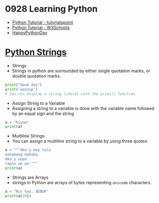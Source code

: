 # 0928 Learning Python
- [Python Tutorial - tutorialspoint](https://www.tutorialspoint.com/python/index.htm)
- [Python Tutorial - W3Schools](https://www.w3schools.com/python/)
- [HappyPythonDay](https://github.com/MyFirstSecurity2020/HappyPythonDay)

# [Python Strings](https://www.w3schools.com/python/python_strings.asp)

- Strings
- Strings in python are surrounded by either single quotation marks, or double quotation marks.
``` python
print("Good day")
print('wazzup')
# You can display a string literal with the print() function
```

- Assign String to a Variable
- Assigning a string to a variable is done with the variable name followed by an equal sign and the string
``` python
a = "hiyow"
print(a)
```
- Multiline Strings
- You can assign a multiline string to a variable by using three quotes
``` python
a = """Ako'y may tula
mahabang mahaba.
Ako'y uupo
tapos na po."""
print(a)
```

- Strings are Arrays
- strings in Python are arrays of bytes representing `unicode` characters.
``` python
a = "Nin hao, 高瑞夫"
print(a[10])
